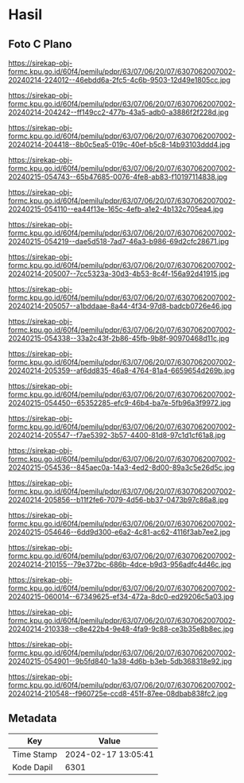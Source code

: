 # Hasil

## Foto C Plano

https://sirekap-obj-formc.kpu.go.id/60f4/pemilu/pdpr/63/07/06/20/07/6307062007002-20240214-224012--46ebdd6a-2fc5-4c6b-9503-12d49e1805cc.jpg

https://sirekap-obj-formc.kpu.go.id/60f4/pemilu/pdpr/63/07/06/20/07/6307062007002-20240214-204242--ff149cc2-477b-43a5-adb0-a3886f2f228d.jpg

https://sirekap-obj-formc.kpu.go.id/60f4/pemilu/pdpr/63/07/06/20/07/6307062007002-20240214-204418--8b0c5ea5-019c-40ef-b5c8-14b93103ddd4.jpg

https://sirekap-obj-formc.kpu.go.id/60f4/pemilu/pdpr/63/07/06/20/07/6307062007002-20240215-054743--65b47685-0076-4fe8-ab83-f10197114838.jpg

https://sirekap-obj-formc.kpu.go.id/60f4/pemilu/pdpr/63/07/06/20/07/6307062007002-20240215-054110--ea44f13e-165c-4efb-a1e2-4b132c705ea4.jpg

https://sirekap-obj-formc.kpu.go.id/60f4/pemilu/pdpr/63/07/06/20/07/6307062007002-20240215-054219--dae5d518-7ad7-46a3-b986-69d2cfc28671.jpg

https://sirekap-obj-formc.kpu.go.id/60f4/pemilu/pdpr/63/07/06/20/07/6307062007002-20240214-205007--7cc5323a-30d3-4b53-8c4f-156a92d41915.jpg

https://sirekap-obj-formc.kpu.go.id/60f4/pemilu/pdpr/63/07/06/20/07/6307062007002-20240214-205057--a1bddaae-8a44-4f34-97d8-badcb0726e46.jpg

https://sirekap-obj-formc.kpu.go.id/60f4/pemilu/pdpr/63/07/06/20/07/6307062007002-20240215-054338--33a2c43f-2b86-45fb-9b8f-90970468d11c.jpg

https://sirekap-obj-formc.kpu.go.id/60f4/pemilu/pdpr/63/07/06/20/07/6307062007002-20240214-205359--af6dd835-46a8-4764-81a4-6659654d269b.jpg

https://sirekap-obj-formc.kpu.go.id/60f4/pemilu/pdpr/63/07/06/20/07/6307062007002-20240215-054450--65352285-efc9-46b4-ba7e-5fb96a3f9972.jpg

https://sirekap-obj-formc.kpu.go.id/60f4/pemilu/pdpr/63/07/06/20/07/6307062007002-20240214-205547--f7ae5392-3b57-4400-81d8-97c1d1cf61a8.jpg

https://sirekap-obj-formc.kpu.go.id/60f4/pemilu/pdpr/63/07/06/20/07/6307062007002-20240215-054536--845aec0a-14a3-4ed2-8d00-89a3c5e26d5c.jpg

https://sirekap-obj-formc.kpu.go.id/60f4/pemilu/pdpr/63/07/06/20/07/6307062007002-20240214-205856--b11f2fe6-7079-4d56-bb37-0473b97c86a8.jpg

https://sirekap-obj-formc.kpu.go.id/60f4/pemilu/pdpr/63/07/06/20/07/6307062007002-20240215-054646--6dd9d300-e6a2-4c81-ac62-4116f3ab7ee2.jpg

https://sirekap-obj-formc.kpu.go.id/60f4/pemilu/pdpr/63/07/06/20/07/6307062007002-20240214-210155--79e372bc-686b-4dce-b9d3-956adfc4d46c.jpg

https://sirekap-obj-formc.kpu.go.id/60f4/pemilu/pdpr/63/07/06/20/07/6307062007002-20240215-060014--67349625-ef34-472a-8dc0-ed29206c5a03.jpg

https://sirekap-obj-formc.kpu.go.id/60f4/pemilu/pdpr/63/07/06/20/07/6307062007002-20240214-210338--c8e422b4-9e48-4fa9-9c88-ce3b35e8b8ec.jpg

https://sirekap-obj-formc.kpu.go.id/60f4/pemilu/pdpr/63/07/06/20/07/6307062007002-20240215-054901--9b5fd840-1a38-4d6b-b3eb-5db368318e92.jpg

https://sirekap-obj-formc.kpu.go.id/60f4/pemilu/pdpr/63/07/06/20/07/6307062007002-20240214-210548--f960725e-ccd8-451f-87ee-08dbab838fc2.jpg


## Metadata

| Key        | Value               |
| ---------- | ------------------- |
| Time Stamp | 2024-02-17 13:05:41 |
| Kode Dapil | 6301                |



